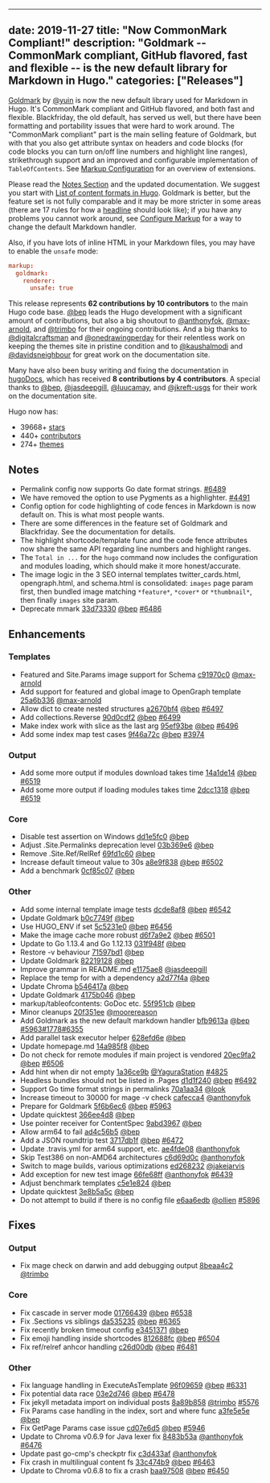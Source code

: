 
---
date: 2019-11-27
title: "Now CommonMark Compliant!"
description: "Goldmark -- CommonMark compliant,  GitHub flavored, fast and flexible -- is the new default library for Markdown in Hugo."
categories: ["Releases"]
---

[Goldmark](https://github.com/yuin/goldmark/) by [@yuin](https://github.com/yuin) is now the new default library used for Markdown in Hugo. It's CommonMark compliant and  GitHub flavored, and both fast and flexible. Blackfriday, the old default, has served us well, but there have been formatting and portability issues that were hard to work around. The "CommonMark compliant" part is the main selling feature of Goldmark, but with that you also get attribute syntax on headers and code blocks (for code blocks you can turn on/off line numbers and highlight line ranges), strikethrough support and an improved and configurable implementation of `TableOfContents`. See [Markup Configuration](https://gohugo.io/getting-started/configuration-markup/) for an overview of extensions.

Please read the [Notes Section](#notes) and the updated documentation. We suggest you start with [List of content formats in Hugo](https://gohugo.io/content-management/formats/#list-of-content-formats). Goldmark is better, but the feature set is not fully comparable and it may be more stricter in some areas (there are 17 rules for how a [headline](https://spec.commonmark.org/0.29/#emphasis-and-strong-emphasis) should look like); if you have any problems you cannot work around, see [Configure Markup](https://gohugo.io/getting-started/configuration-markup/#configure-markup) for a way to change the default Markdown handler.

Also, if you have lots of inline HTML in your Markdown files, you may have to enable the `unsafe` mode:

```toml
markup:
  goldmark:
    renderer:
      unsafe: true
 ```

This release represents **62 contributions by 10 contributors** to the main Hugo code base. [@bep](https://github.com/bep) leads the Hugo development with a significant amount of contributions, but also a big shoutout to [@anthonyfok](https://github.com/anthonyfok), [@max-arnold](https://github.com/max-arnold), and [@trimbo](https://github.com/trimbo) for their ongoing contributions.
And a big thanks to [@digitalcraftsman](https://github.com/digitalcraftsman) and [@onedrawingperday](https://github.com/onedrawingperday) for their relentless work on keeping the themes site in pristine condition and to [@kaushalmodi](https://github.com/kaushalmodi) and [@davidsneighbour](https://github.com/davidsneighbour) for great work on the documentation site.

Many have also been busy writing and fixing the documentation in [hugoDocs](https://github.com/gohugoio/hugoDocs), 
which has received **8 contributions by 4 contributors**. A special thanks to [@bep](https://github.com/bep), [@jasdeepgill](https://github.com/jasdeepgill), [@luucamay](https://github.com/luucamay), and [@jkreft-usgs](https://github.com/jkreft-usgs) for their work on the documentation site.


Hugo now has:

* 39668+ [stars](https://github.com/gohugoio/hugo/stargazers)
* 440+ [contributors](https://github.com/gohugoio/hugo/graphs/contributors)
* 274+ [themes](http://themes.gohugo.io/)


## Notes

* Permalink config now supports Go date format strings. [#6489](https://github.com/gohugoio/hugo/pull/6489)
* We have removed the option to use Pygments as a highlighter. [#4491](https://github.com/gohugoio/hugo/pull/4491)
* Config option for code highlighting of code fences in Markdown is now default on. This is what most people wants.
* There are some differences in the feature set of Goldmark and Blackfriday. See the documentation for details.
* The highlight shortcode/template func and the code fence attributes now share the same API regarding line numbers and highlight ranges.
* The `Total in ...` for the `hugo` command now includes the configuration and modules loading, which should make it more honest/accurate.
* The image logic in the 3 SEO internal templates twitter_cards.html,  opengraph.html, and schema.html is consolidated: `images` page param first, then bundled image matching `*feature*`, `*cover*` or `*thumbnail*`, then finally `images` site param.
* Deprecate mmark [33d73330](https://github.com/gohugoio/hugo/commit/33d733300a4f0b765234706e51bb7e077fdc2471) [@bep](https://github.com/bep) [#6486](https://github.com/gohugoio/hugo/issues/6486)

## Enhancements

### Templates

* Featured and Site.Params image support for Schema [c91970c0](https://github.com/gohugoio/hugo/commit/c91970c08ddf8c22ca4f967c2cc864c483987ac7) [@max-arnold](https://github.com/max-arnold) 
* Add support for featured and global image to OpenGraph template [25a6b336](https://github.com/gohugoio/hugo/commit/25a6b33693992e8c6d9c35bc1e781ce3e2bca4be) [@max-arnold](https://github.com/max-arnold) 
* Allow dict to create nested structures [a2670bf4](https://github.com/gohugoio/hugo/commit/a2670bf460e10ed5de69f90abbe7c4e2b32068cf) [@bep](https://github.com/bep) [#6497](https://github.com/gohugoio/hugo/issues/6497)
* Add collections.Reverse [90d0cdf2](https://github.com/gohugoio/hugo/commit/90d0cdf236b54000bfe444ba3a00236faaa28790) [@bep](https://github.com/bep) [#6499](https://github.com/gohugoio/hugo/issues/6499)
* Make index work with slice as the last arg [95ef93be](https://github.com/gohugoio/hugo/commit/95ef93be667afb480184175a319584fd651abf03) [@bep](https://github.com/bep) [#6496](https://github.com/gohugoio/hugo/issues/6496)
* Add some index map test cases [9f46a72c](https://github.com/gohugoio/hugo/commit/9f46a72c7eec25a4b9dea387d5717173b8d9ec72) [@bep](https://github.com/bep) [#3974](https://github.com/gohugoio/hugo/issues/3974)

### Output

* Add some more output if modules download takes time [14a1de14](https://github.com/gohugoio/hugo/commit/14a1de14fb1ec93444ba5dd028fdad8959924545) [@bep](https://github.com/bep) [#6519](https://github.com/gohugoio/hugo/issues/6519)
* Add some more output if loading modules takes time [2dcc1318](https://github.com/gohugoio/hugo/commit/2dcc1318d1d9ed849d040115aa5ba6191a1c102a) [@bep](https://github.com/bep) [#6519](https://github.com/gohugoio/hugo/issues/6519)

### Core

* Disable test assertion on Windows [dd1e5fc0](https://github.com/gohugoio/hugo/commit/dd1e5fc0b43739941372c0c27b75977380acd582) [@bep](https://github.com/bep) 
* Adjust .Site.Permalinks deprecation level [03b369e6](https://github.com/gohugoio/hugo/commit/03b369e6726ed8a732c07db48f7209425c434bbe) [@bep](https://github.com/bep) 
* Remove .Site.Ref/RelRef [69fd1c60](https://github.com/gohugoio/hugo/commit/69fd1c60d8bcf6d1cea4bfea852f62df8891ee81) [@bep](https://github.com/bep) 
* Increase default timeout value to 30s [a8e9f838](https://github.com/gohugoio/hugo/commit/a8e9f8389a61471fa372c815b216511201b56823) [@bep](https://github.com/bep) [#6502](https://github.com/gohugoio/hugo/issues/6502)
* Add a benchmark [0cf85c07](https://github.com/gohugoio/hugo/commit/0cf85c071aba57de8c6567fba166ed8332d01bac) [@bep](https://github.com/bep) 

### Other

* Add some internal template image tests [dcde8af8](https://github.com/gohugoio/hugo/commit/dcde8af8c6ab39eb34b5e1d6030d1aa2fe6923ca) [@bep](https://github.com/bep) [#6542](https://github.com/gohugoio/hugo/issues/6542)
* Update Goldmark [b0c7749f](https://github.com/gohugoio/hugo/commit/b0c7749fa1efca04839b767e1d48d617f3556867) [@bep](https://github.com/bep) 
* Use HUGO_ENV if set [5c5231e0](https://github.com/gohugoio/hugo/commit/5c5231e09e20953dc262df7d3b351a35f1c4b058) [@bep](https://github.com/bep) [#6456](https://github.com/gohugoio/hugo/issues/6456)
* Make the image cache more robust [d6f7a9e2](https://github.com/gohugoio/hugo/commit/d6f7a9e28dfd5abff08b6aaf6fb3493c46bd1e39) [@bep](https://github.com/bep) [#6501](https://github.com/gohugoio/hugo/issues/6501)
* Update to Go 1.13.4 and Go 1.12.13 [031f948f](https://github.com/gohugoio/hugo/commit/031f948f87ac97ca49d0a487a392a8a0c6afb699) [@bep](https://github.com/bep) 
* Restore -v behaviour [71597bd1](https://github.com/gohugoio/hugo/commit/71597bd1adfb016a3ea1977068c37dce92d49458) [@bep](https://github.com/bep) 
* Update Goldmark [82219128](https://github.com/gohugoio/hugo/commit/8221912869cf863d64ae7b50e0085589dc18e4d2) [@bep](https://github.com/bep) 
* Improve grammar in README.md [e1175ae8](https://github.com/gohugoio/hugo/commit/e1175ae83a365e0b17ec5904194e68ff3833e15a) [@jasdeepgill](https://github.com/jasdeepgill) 
* Replace the temp for with a dependency [a2d77f4a](https://github.com/gohugoio/hugo/commit/a2d77f4a803ce27802ea653a4aab53b89c37b488) [@bep](https://github.com/bep) 
* Update Chroma [b546417a](https://github.com/gohugoio/hugo/commit/b546417a27f8c59c8c7ccaebfef6bca03f5c4ac4) [@bep](https://github.com/bep) 
* Update Goldmark [4175b046](https://github.com/gohugoio/hugo/commit/4175b0468680b076a5e5f90450157a98f841789b) [@bep](https://github.com/bep) 
* markup/tableofcontents: GoDoc etc. [55f951cb](https://github.com/gohugoio/hugo/commit/55f951cbba69c29daabca57eeff5661d132fa162) [@bep](https://github.com/bep) 
* Minor cleanups [20f351ee](https://github.com/gohugoio/hugo/commit/20f351ee4cd40b3b53e33805fc6226c837290ed7) [@moorereason](https://github.com/moorereason) 
* Add Goldmark as the new default markdown handler [bfb9613a](https://github.com/gohugoio/hugo/commit/bfb9613a14ab2d93a4474e5486d22e52a9d5e2b3) [@bep](https://github.com/bep) [#5963](https://github.com/gohugoio/hugo/issues/5963)[#1778](https://github.com/gohugoio/hugo/issues/1778)[#6355](https://github.com/gohugoio/hugo/issues/6355)
* Add parallel task executor helper [628efd6e](https://github.com/gohugoio/hugo/commit/628efd6e293d27984a3f5ba33522f8edd19d69d6) [@bep](https://github.com/bep) 
* Update homepage.md [14a985f8](https://github.com/gohugoio/hugo/commit/14a985f8abc527d4e8487fcd5fa742e1ab2a00ed) [@bep](https://github.com/bep) 
* Do not check for remote modules if main project is vendored [20ec9fa2](https://github.com/gohugoio/hugo/commit/20ec9fa2bbd69dc47dfc9f1db40c954e08520071) [@bep](https://github.com/bep) [#6506](https://github.com/gohugoio/hugo/issues/6506)
* Add hint when dir not empty [1a36ce9b](https://github.com/gohugoio/hugo/commit/1a36ce9b0903e02a5068aed5f807ed9d21f48ece) [@YaguraStation](https://github.com/YaguraStation) [#4825](https://github.com/gohugoio/hugo/issues/4825)
* Headless bundles should not be listed in .Pages [d1d1f240](https://github.com/gohugoio/hugo/commit/d1d1f240a25945b37eebe8a9a3f439f290832b33) [@bep](https://github.com/bep) [#6492](https://github.com/gohugoio/hugo/issues/6492)
* Support Go time format strings in permalinks [70a1aa34](https://github.com/gohugoio/hugo/commit/70a1aa345b95bcf325f19c6e7184bcd6f885e454) [@look](https://github.com/look) 
* Increase timeout to 30000 for mage -v check [cafecca4](https://github.com/gohugoio/hugo/commit/cafecca440e495ec915cc6290fe09d2a343e9c95) [@anthonyfok](https://github.com/anthonyfok) 
* Prepare for Goldmark [5f6b6ec6](https://github.com/gohugoio/hugo/commit/5f6b6ec68936ebbbf590894c02a1a3ecad30735f) [@bep](https://github.com/bep) [#5963](https://github.com/gohugoio/hugo/issues/5963)
* Update quicktest [366ee4d8](https://github.com/gohugoio/hugo/commit/366ee4d8da1c2b0c1751e9bf6d54638439735296) [@bep](https://github.com/bep) 
* Use pointer receiver for ContentSpec [9abd3967](https://github.com/gohugoio/hugo/commit/9abd396789d007193145db9246d5daf1640bbb8a) [@bep](https://github.com/bep) 
* Allow arm64 to fail [ad4c56b5](https://github.com/gohugoio/hugo/commit/ad4c56b5512226e74fb4ed6f10630d26d93e9eb6) [@bep](https://github.com/bep) 
* Add a JSON roundtrip test [3717db1f](https://github.com/gohugoio/hugo/commit/3717db1f90797f4e2a5d546472fb6b6df072d435) [@bep](https://github.com/bep) [#6472](https://github.com/gohugoio/hugo/issues/6472)
* Update .travis.yml for arm64 support, etc. [ae4fde08](https://github.com/gohugoio/hugo/commit/ae4fde0866b2a10f0a414e0d76c4ff09bed3776e) [@anthonyfok](https://github.com/anthonyfok) 
* Skip Test386 on non-AMD64 architectures [c6d69d0c](https://github.com/gohugoio/hugo/commit/c6d69d0c95c42915956c210dbac8b884682d4a3e) [@anthonyfok](https://github.com/anthonyfok) 
* Switch to mage builds, various optimizations [ed268232](https://github.com/gohugoio/hugo/commit/ed2682325aeb8fd1c8139077d14a5f6906757a4e) [@jakejarvis](https://github.com/jakejarvis) 
* Add exception for new test image [66fe68ff](https://github.com/gohugoio/hugo/commit/66fe68ffc98974936e157b18cf6bd9266ee081a4) [@anthonyfok](https://github.com/anthonyfok) [#6439](https://github.com/gohugoio/hugo/issues/6439)
* Adjust benchmark templates [c5e1e824](https://github.com/gohugoio/hugo/commit/c5e1e8241a3b9f922f4a5134064ab2847174a959) [@bep](https://github.com/bep) 
* Update quicktest [3e8b5a5c](https://github.com/gohugoio/hugo/commit/3e8b5a5c0157fdcf93588a42fbc90b3cd898f6b1) [@bep](https://github.com/bep) 
* Do not attempt to build if there is no config file [e6aa6edb](https://github.com/gohugoio/hugo/commit/e6aa6edb4c5f37feb1f2bb8c0f3f80933c7adf5f) [@ollien](https://github.com/ollien) [#5896](https://github.com/gohugoio/hugo/issues/5896)

## Fixes

### Output

* Fix mage check on darwin and add debugging output [8beaa4c2](https://github.com/gohugoio/hugo/commit/8beaa4c25efb593d0363271000a3667b96567976) [@trimbo](https://github.com/trimbo) 

### Core

* Fix cascade in server mode [01766439](https://github.com/gohugoio/hugo/commit/01766439246add22a6e6d0c12f932610be55cd8a) [@bep](https://github.com/bep) [#6538](https://github.com/gohugoio/hugo/issues/6538)
* Fix .Sections vs siblings [da535235](https://github.com/gohugoio/hugo/commit/da53523599b43261520a22d77019b390aaa072e7) [@bep](https://github.com/bep) [#6365](https://github.com/gohugoio/hugo/issues/6365)
* Fix recently broken timeout config [e3451371](https://github.com/gohugoio/hugo/commit/e3451371bdb68015f89c8c0f7d8ea0a19fff8df5) [@bep](https://github.com/bep) 
* Fix emoji handling inside shortcodes [812688fc](https://github.com/gohugoio/hugo/commit/812688fc2f3e220ac35cad9f0445a2548f0cc603) [@bep](https://github.com/bep) [#6504](https://github.com/gohugoio/hugo/issues/6504)
* Fix ref/relref anhcor handling [c26d00db](https://github.com/gohugoio/hugo/commit/c26d00db648a4b475d94c9ed8e21dafb6efa1776) [@bep](https://github.com/bep) [#6481](https://github.com/gohugoio/hugo/issues/6481)

### Other

* Fix language handling in ExecuteAsTemplate [96f09659](https://github.com/gohugoio/hugo/commit/96f09659ce8752c32a2a6429c9faf23be4faa091) [@bep](https://github.com/bep) [#6331](https://github.com/gohugoio/hugo/issues/6331)
* Fix potential data race [03e2d746](https://github.com/gohugoio/hugo/commit/03e2d7462dec17c2f623a13db709f9efc88182af) [@bep](https://github.com/bep) [#6478](https://github.com/gohugoio/hugo/issues/6478)
* Fix jekyll metadata import on individual posts [8a89b858](https://github.com/gohugoio/hugo/commit/8a89b8582f0f681dc28961adb05ab0bf66da9543) [@trimbo](https://github.com/trimbo) [#5576](https://github.com/gohugoio/hugo/issues/5576)
* Fix Params case handling in the index, sort and where func [a3fe5e5e](https://github.com/gohugoio/hugo/commit/a3fe5e5e35f311f22b6b4fc38abfcf64cd2c7d6f) [@bep](https://github.com/bep) 
* Fix GetPage Params case issue [cd07e6d5](https://github.com/gohugoio/hugo/commit/cd07e6d57b158a76f812e8c4c9567dbc84f57939) [@bep](https://github.com/bep) [#5946](https://github.com/gohugoio/hugo/issues/5946)
* Update to Chroma v0.6.9 for Java lexer fix [8483b53a](https://github.com/gohugoio/hugo/commit/8483b53aefc3c6b52f9917e6e5af9c4d2e98df66) [@anthonyfok](https://github.com/anthonyfok) [#6476](https://github.com/gohugoio/hugo/issues/6476)
* Update past go-cmp's checkptr fix [c3d433af](https://github.com/gohugoio/hugo/commit/c3d433af56071d42aeb3f85854bd30db64ed70b8) [@anthonyfok](https://github.com/anthonyfok) 
* Fix crash in multilingual content fs [33c474b9](https://github.com/gohugoio/hugo/commit/33c474b9b3bd470670740f30c5131071ce906b22) [@bep](https://github.com/bep) [#6463](https://github.com/gohugoio/hugo/issues/6463)
* Update to Chroma v0.6.8 to fix a crash [baa97508](https://github.com/gohugoio/hugo/commit/baa975082c6809c8a02a8109ec3062a2b7d48344) [@bep](https://github.com/bep) [#6450](https://github.com/gohugoio/hugo/issues/6450)





